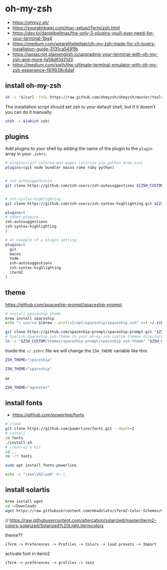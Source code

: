 # oh-my-zsh

- https://ohmyz.sh/
- https://sourabhbajaj.com/mac-setup/iTerm/zsh.html
- https://dev.to/danielbellmas/the-only-3-plugins-youll-ever-need-for-your-terminal-1bg4
- https://medium.com/wearetheledger/oh-my-zsh-made-for-cli-lovers-installation-guide-3131ca5491fb
- https://javascript.plainenglish.io/upgrading-your-terminal-with-oh-my-zsh-and-more-fa58d61d21d3
- https://medium.com/swlh/the-ultimate-terminal-emulator-with-oh-my-zsh-experience-f81f838c6daf

## install oh-my-zsh

```bash
sh -c "$(curl -fsSL https://raw.github.com/ohmyzsh/ohmyzsh/master/tools/install.sh)"
```

The installation script should set zsh to your default shell, but if it doesn't you can do it manually:

```bash
chsh -s $(which zsh)
```

## plugins

Add plugins to your shell by adding the name of the plugin to the `plugin` array in your `.zshrc`.


```sh
# plugins=(git colored-man-pages colorize pip python brew osx)
plugins=(git node bundler macos rake ruby python)
```


```bash

# zsh autosugge3stoin
git clone https://github.com/zsh-users/zsh-autosuggestions ${ZSH_CUSTOM:-~/.oh-my-zsh/custom}/plugins/zsh-autosuggestions


# zsh-syntax-highlighting
git clone https://github.com/zsh-users/zsh-syntax-highlighting.git ${ZSH_CUSTOM:-~/.oh-my-zsh/custom}/plugins/zsh-syntax-highlighting


```




```sh
plugins=(
# other plugins...
zsh-autosuggestions
zsh-syntax-highlighting
)
```


```sh
# An example of a plugin setting
plugins=(
  git
  macos
  node
  zsh-autosuggestions
  zsh-syntax-highlighting
  iterm2
)
```


## theme


https://github.com/spaceship-prompt/spaceship-prompt


```bash
# install spaceship theme
brew install spaceship
echo "→ source $(brew --prefix)/opt/spaceship/spaceship.zsh" >>! ~/.zshrc
````


```bash
git clone https://github.com/spaceship-prompt/spaceship-prompt.git "$ZSH_CUSTOM/themes/spaceship-prompt" --depth=1
# Symlink spaceship.zsh-theme to your oh-my-zsh custom themes directory:
ln -s "$ZSH_CUSTOM/themes/spaceship-prompt/spaceship.zsh-theme" "$ZSH_CUSTOM/themes/spaceship.zsh-theme"
```



Inside the `~/.zshrc` file we will change the `ZSH_THEME` variable like this:

```bash
ZSH_THEME="spaceship"
```

```sh
ZSH_THEME="spaceship"
```


or

```sh
ZSH_THEME="agnoster"
```

## install fonts

- https://github.com/powerline/fonts

```bash
# clone
git clone https://github.com/powerline/fonts.git --depth=1
# install
cd fonts
./install.sh
# clean-up a bit
cd ..
rm -rf fonts
```

```bash
sudo apt install fonts-powerline
```

```bash
echo -e "\xee\x82\xa0" #> 
```



## install solartis

```bash
brew install wget
cd ~/Downloads
wget https://raw.githubusercontent.com/mbadolato/iTerm2-Color-Schemes/master/schemes/Solarized%20Dark%20-%20Patched.itermcolors
```


// https://raw.githubusercontent.com/altercation/solarized/master/iterm2-colors-solarized/Solarized%20Light.itermcolors

theme??

`iTerm -> Preferences -> Profiles -> Colors -> load presets -> Import`

activate font in iterm2

`iTerm -> preferences -> profiles -> text`
